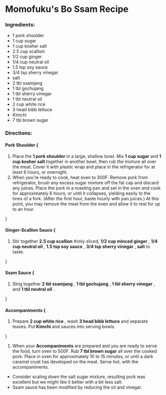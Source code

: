# Momofuku's Bo Ssam Recipe 

### Ingredients: 
* 1 pork shoulder
* 1 cup sugar
* 1 cup kosher salt
* 2.5 cup scallion
* 1/2 cup ginger
* 1/4 cup neutral oil
* 1.5 tsp soy sauce
* 3/4 tsp sherry vinegar
*  salt
* 2 tbl ssamjang
* 1 tbl gochujang
* 1 tbl sherry vinegar
* 1 tbl neutral oil
* 2 cup white rice
* 3 head bibb lettuce
*  Kimchi
* 7 tbl brown sugar

### Directions: 

#### Pork Shoulder {
1. Place the **1 pork shoulder** in a large, shallow bowl. Mix **1 cup sugar** and **1 cup kosher salt** together in another bowl, then rub the mixture all over the meat. Cover it with plastic wrap and place in the refrigerator for at least 6 hours, or overnight. 
2. When you're ready to cook, heat oven to 300F. Remove pork from refrigerator, brush any excess sugar mixture off the fat cap and discard any juices. Place the pork in a roasting pan and set in the oven and cook for approximately 6 hours, or until it collapses, yielding easily to the tines of a fork. (After the first hour, baste hourly with pan juices.) At this point, you may remove the meat from the oven and allow it to rest for up to an hour. 

}


#### Ginger-Scallion Sauce {
1. Stir together **2.5 cup scallion** thinly sliced, **1/2 cup minced ginger** , **1/4 cup neutral oil** , **1.5 tsp soy sauce** , **3/4 tsp sherry vinegar** , **salt** to taste. 

}


#### Ssam Sauce {
1. Strig together **2 tbl ssamjang** , **1 tbl gochujang** , **1 tbl sherry vinegar** , and **1 tbl neutral oil** . 

}


#### Accompaniments {
1. Prepare **2 cup white rice** , wash **3 head bibb lettuce** and separate leaves. Put **Kimchi** and sauces into serving bowls. 

}

1. When your **Accompaniments** are prepared and you are ready to serve the food, turn oven to 500F. Rub **7 tbl brown sugar** all over the cooked pork. Place in oven for approximately 10 to 15 minutes, or until a dark caramel crust has developed on the meat. Serve hot, with the accompaniments. 
* Consider scaling down the salt sugar mixture, resulting pork was excellent but we might like it better with a bit less salt. 
* Ssam sauce has been modified by reducing the oil and vinegar. 
